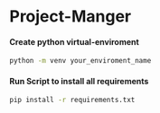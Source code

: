 # Project-Manger

#### Create python virtual-enviroment

```bash
python -m venv your_enviroment_name
```

#### Run Script to install all requirements

```bash
pip install -r requirements.txt
```

